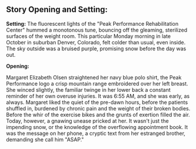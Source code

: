 ## Story Opening and Setting:

**Setting:** The fluorescent lights of the "Peak Performance Rehabilitation Center" hummed a monotonous tune, bouncing off the gleaming, sterilized surfaces of the weight room. This particular Monday morning in late October in suburban Denver, Colorado, felt colder than usual, even inside. The sky outside was a bruised purple, promising snow before the day was out.

**Opening:**

Margaret Elizabeth Olsen straightened her navy blue polo shirt, the Peak Performance logo a crisp mountain range embroidered over her left breast. She winced slightly, the familiar twinge in her lower back a constant reminder of her own overuse injuries. It was 6:55 AM, and she was early, as always. Margaret liked the quiet of the pre-dawn hours, before the patients shuffled in, burdened by chronic pain and the weight of their broken bodies. Before the whir of the exercise bikes and the grunts of exertion filled the air. Today, however, a gnawing unease pricked at her. It wasn't just the impending snow, or the knowledge of the overflowing appointment book. It was the message on her phone, a cryptic text from her estranged brother, demanding she call him "ASAP."

